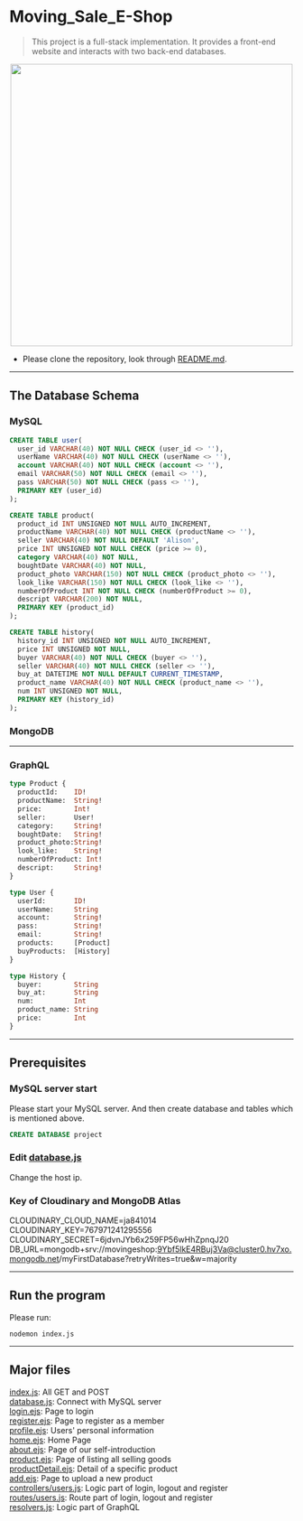 # Moving_Sale_E-Shop

> This project is a full-stack implementation. It provides a front-end website and interacts with two back-end databases.
<p align="center"><img src="READMEIMG/Home.png" width="500" /></p>

- Please clone the repository, look through [README.md](README.md).

---

## The Database Schema
### MySQL
```sql
CREATE TABLE user(
  user_id VARCHAR(40) NOT NULL CHECK (user_id <> ''),
  userName VARCHAR(40) NOT NULL CHECK (userName <> ''),
  account VARCHAR(40) NOT NULL CHECK (account <> ''),
  email VARCHAR(50) NOT NULL CHECK (email <> ''),
  pass VARCHAR(50) NOT NULL CHECK (pass <> ''),
  PRIMARY KEY (user_id)
);

CREATE TABLE product(
  product_id INT UNSIGNED NOT NULL AUTO_INCREMENT,
  productName VARCHAR(40) NOT NULL CHECK (productName <> ''),
  seller VARCHAR(40) NOT NULL DEFAULT 'Alison',
  price INT UNSIGNED NOT NULL CHECK (price >= 0),
  category VARCHAR(40) NOT NULL,
  boughtDate VARCHAR(40) NOT NULL,
  product_photo VARCHAR(150) NOT NULL CHECK (product_photo <> ''),
  look_like VARCHAR(150) NOT NULL CHECK (look_like <> ''),
  numberOfProduct INT NOT NULL CHECK (numberOfProduct >= 0),
  descript VARCHAR(200) NOT NULL,
  PRIMARY KEY (product_id)
);

CREATE TABLE history(
  history_id INT UNSIGNED NOT NULL AUTO_INCREMENT,
  price INT UNSIGNED NOT NULL,
  buyer VARCHAR(40) NOT NULL CHECK (buyer <> ''),
  seller VARCHAR(40) NOT NULL CHECK (seller <> ''),
  buy_at DATETIME NOT NULL DEFAULT CURRENT_TIMESTAMP,
  product_name VARCHAR(40) NOT NULL CHECK (product_name <> ''),
  num INT UNSIGNED NOT NULL,
  PRIMARY KEY (history_id)
);
```

### MongoDB

---
### GraphQL
```graphql
type Product {
  productId:    ID!
  productName:  String!
  price:        Int!
  seller:       User!
  category:     String!
  boughtDate:   String!
  product_photo:String!
  look_like:    String!
  numberOfProduct: Int!
  descript:     String!
}

type User {
  userId:       ID!
  userName:     String
  account:      String!
  pass:         String!
  email:        String!
  products:     [Product]
  buyProducts:  [History]
}

type History {
  buyer:        String
  buy_at:       String
  num:          Int
  product_name: String
  price:        Int
}
```


---

## Prerequisites

### MySQL server start

Please start your MySQL server.
And then create database and tables which is mentioned above.
```sql
CREATE DATABASE project
```

### Edit [database.js](database.js)
Change the host ip.

### Key of Cloudinary and MongoDB Atlas 

CLOUDINARY_CLOUD_NAME=ja841014
CLOUDINARY_KEY=767971241295556
CLOUDINARY_SECRET=6jdvnJYb6x259FP56wHhZpnqJ20
DB_URL=mongodb+srv://movingeshop:9Ybf5lkE4RBuj3Va@cluster0.hv7xo.mongodb.net/myFirstDatabase?retryWrites=true&w=majority

---

## Run the program

Please run:

```shell
nodemon index.js
```
---
## Major files
[index.js](index.js): All GET and POST<br>
[database.js](database.js): Connect with MySQL server<br>
[login.ejs](login.ejs): Page to login<br>
[register.ejs](register.ejs): Page to register as a member<br>
[profile.ejs](profile.ejs): Users' personal information<br>
[home.ejs](home.ejs): Home Page<br>
[about.ejs](about.ejs): Page of our self-introduction<br>
[product.ejs](product.ejs): Page of listing all selling goods<br>
[productDetail.ejs](productDetail.ejs): Detail of a specific product<br>
[add.ejs](add.ejs): Page to upload a new product<br>
[controllers/users.js](controllers/users.js): Logic part of login, logout and register<br>
[routes/users.js](routes/users.js): Route part of login, logout and register<br>
[resolvers.js](resolvers.js): Logic part of GraphQL<br>

